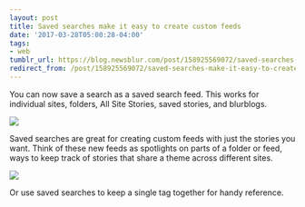 ```yaml
---
layout: post
title: Saved searches make it easy to create custom feeds
date: '2017-03-28T05:00:28-04:00'
tags:
- web
tumblr_url: https://blog.newsblur.com/post/158925569072/saved-searches-make-it-easy-to-create-custom-feeds
redirect_from: /post/158925569072/saved-searches-make-it-easy-to-create-custom-feeds/
---
```

You can now save a search as a saved search feed. This works for individual sites, folders, All Site Stories, saved stories, and blurblogs.

![](https://s3.amazonaws.com/static.newsblur.com/blog/saved-search-list.png)

Saved searches are great for creating custom feeds with just the stories you want. Think of these new feeds as spotlights on parts of a folder or feed, ways to keep track of stories that share a theme across different sites.

![](https://s3.amazonaws.com/static.newsblur.com/blog/saved-search-grid.png)

Or use saved searches to keep a single tag together for handy reference.

